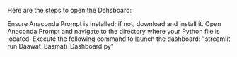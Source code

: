 Here are the steps to open the Dahsboard:

Ensure Anaconda Prompt is installed; if not, download and install it.
Open Anaconda Prompt and navigate to the directory where your Python file is located.
Execute the following command to launch the dashboard:
             "streamlit run Daawat_Basmati_Dashboard.py"
